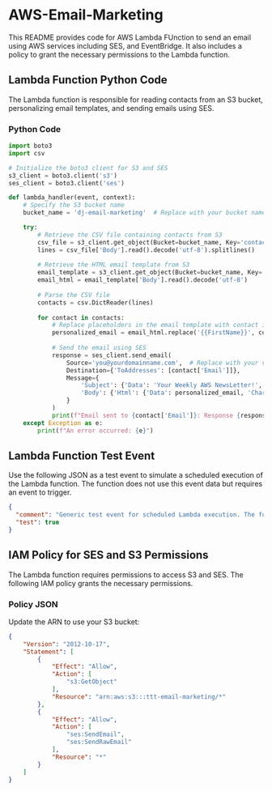 # AWS-Email-Marketing

This README provides code for AWS Lambda FUnction to send an email using AWS services including SES, and EventBridge. It also includes a policy to grant the necessary permissions to the Lambda function.

## Lambda Function Python Code

The Lambda function is responsible for reading contacts from an S3 bucket, personalizing email templates, and sending emails using SES.

### Python Code

```python
import boto3
import csv

# Initialize the boto3 client for S3 and SES
s3_client = boto3.client('s3')
ses_client = boto3.client('ses')

def lambda_handler(event, context):
    # Specify the S3 bucket name
    bucket_name = 'dj-email-marketing'  # Replace with your bucket name

    try:
        # Retrieve the CSV file containing contacts from S3
        csv_file = s3_client.get_object(Bucket=bucket_name, Key='contacts.csv')
        lines = csv_file['Body'].read().decode('utf-8').splitlines()
        
        # Retrieve the HTML email template from S3
        email_template = s3_client.get_object(Bucket=bucket_name, Key='email_template.html')
        email_html = email_template['Body'].read().decode('utf-8')
        
        # Parse the CSV file
        contacts = csv.DictReader(lines)
        
        for contact in contacts:
            # Replace placeholders in the email template with contact information
            personalized_email = email_html.replace('{{FirstName}}', contact['FirstName'])
            
            # Send the email using SES
            response = ses_client.send_email(
                Source='you@yourdomainname.com',  # Replace with your verified "From" address
                Destination={'ToAddresses': [contact['Email']]},
                Message={
                    'Subject': {'Data': 'Your Weekly AWS NewsLetter!', 'Charset': 'UTF-8'},
                    'Body': {'Html': {'Data': personalized_email, 'Charset': 'UTF-8'}}
                }
            )
            print(f"Email sent to {contact['Email']}: Response {response}")
    except Exception as e:
        print(f"An error occurred: {e}")
```
## Lambda Function Test Event

Use the following JSON as a test event to simulate a scheduled execution of the Lambda function. The function does not use this event data but requires an event to trigger.

```json
{
  "comment": "Generic test event for scheduled Lambda execution. The function does not use this event data.",
  "test": true
}
```

## IAM Policy for SES and S3 Permissions

The Lambda function requires permissions to access S3 and SES. The following IAM policy grants the necessary permissions.

### Policy JSON

Update the ARN to use your S3 bucket:

```json
{
    "Version": "2012-10-17",
    "Statement": [
        {
            "Effect": "Allow",
            "Action": [
                "s3:GetObject"
            ],
            "Resource": "arn:aws:s3:::ttt-email-marketing/*"
        },
        {
            "Effect": "Allow",
            "Action": [
                "ses:SendEmail",
                "ses:SendRawEmail"
            ],
            "Resource": "*"
        }
    ]
}
```
